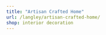 ```yaml
---
title: "Artisan Crafted Home"
url: /langley/artisan-crafted-home/
shop: interior decoration
---
```

